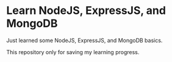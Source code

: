 # Learn NodeJS, ExpressJS, and MongoDB

Just learned some NodeJS, ExpressJS, and MongoDB basics.

This repository only for saving my learning progress.
